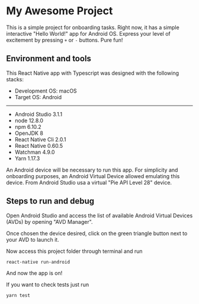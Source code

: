 # My Awesome Project

This is a simple project for onboarding tasks. Right now, it has a simple interactive "Hello World!" app for Android OS. Express your level of excitement by pressing `+` or `-` buttons. Pure fun! 
 
## Environment and tools 

This React Native app with Typescript was designed with the following stacks:

* Development OS: macOS
* Target OS: Android
----
* Android Studio 3.1.1
* node 12.8.0
* npm 6.10.2
* OpenJDK 8
* React Native Cli 2.0.1
* React Native 0.60.5
* Watchman 4.9.0
* Yarn 1.17.3

An Android device will be necessary to run this app. For simplicity and onboarding purposes, an Android Virtual Device allowed emulating this device. From Android Studio usa a virtual "Pie API Level 28" device.  

## Steps to run and debug 

Open Android Studio and access the list of available Android Virtual Devices (AVDs) by opening "AVD Manager". 

Once chosen the device desired, click on the green triangle button next to your AVD to launch it.

Now access this project folder through terminal and run

```
react-native run-android
```

And now the app is on!  

If you want to check tests just run

```
yarn test
```